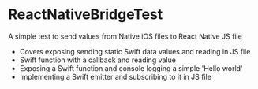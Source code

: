 # ReactNativeBridgeTest
A simple test to send values from Native iOS files to React Native JS file

* Covers exposing sending static Swift data values and reading in JS file
* Swift function with a callback and reading value
* Exposing a Swift function and console logging a simple 'Hello world'
* Implementing a Swift emitter and subscribing to it in JS file
